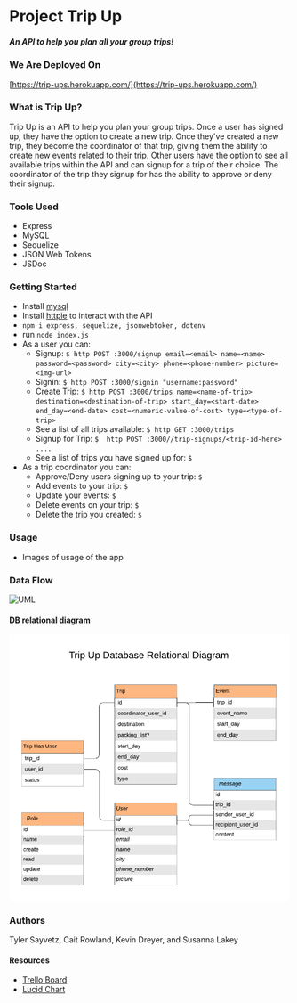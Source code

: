 # Project Trip Up
##### An API to help you plan all your group trips!

### We Are Deployed On 
[https://trip-ups.herokuapp.com/](https://trip-ups.herokuapp.com/)


### What is Trip Up?
Trip Up is an API to help you plan your group trips.  Once a user has signed up, they have the option to create a new trip.  Once they've created a new trip, they become the coordinator of that trip, giving them the ability to create new events related to their trip.  Other users have the option to see all available trips within the API and can signup for a trip of their choice.  The coordinator of the trip they signup for has the ability to approve or deny their signup.


### Tools Used
* Express
* MySQL
* Sequelize
* JSON Web Tokens
* JSDoc


### Getting Started

* Install [mysql](https://www.mysql.com/downloads/)
* Install [httpie](https://httpie.org/) to interact with the API
* `npm i express, sequelize, jsonwebtoken, dotenv`
* run `node index.js`
* As a user you can: 
  * Signup: `$ http POST :3000/signup email=<email> name=<name> password=<password> city=<city> phone=<phone-number> picture=<img-url>`
  * Signin: `$ http POST :3000/signin "username:password"`
  * Create Trip: `$ http POST :3000/trips name=<name-of-trip> destination=<destination-of-trip> start_day=<start-date> end_day=<end-date> cost=<numeric-value-of-cost> type=<type-of-trip>`
  * See a list of all trips available: `$ http GET :3000/trips`
  * Signup for Trip: `$  http POST :3000//trip-signups/<trip-id-here>   ....`
  * See a list of trips you have signed up for: `$`
* As a trip coordinator you can:
    * Approve/Deny users signing up to your trip: `$`
    * Add events to your trip: `$`
    * Update your events: `$`
    * Delete events on your trip: `$`
    * Delete the trip you created: `$`

### Usage
* Images of usage of the app


### Data Flow
![UML](readme_assets/TripUpUML2.jpeg)

#### DB relational diagram
![diagram](readme_assets/TripUp_DB.png)

### Authors
 Tyler Sayvetz, Cait Rowland, Kevin Dreyer, and Susanna Lakey


#### Resources
* [Trello Board](https://trello.com/b/7nNHZZws/tripup)
* [Lucid Chart](https://www.lucidchart.com/pages/database-diagram/database-models)

